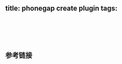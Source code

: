 title: phonegap create plugin
tags:
---

<!-- more -->

##
```
```

##
```
```

##
```
```

## 参考链接
[]()
[]()